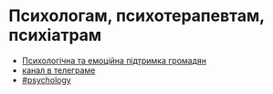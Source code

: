 # Психологам, психотерапевтам, психіатрам

* [Психологічна та емоційна підтримка громадян](proekti/psychological-support/)
* [канал в телеграме](https://t.me/keepcalmanddontpanic)
* [\#psychology](https://discord.gg/HqSr3w)

